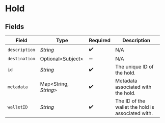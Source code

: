 # Hold


## Fields

| Field                                                | Type                                                 | Required                                             | Description                                          |
| ---------------------------------------------------- | ---------------------------------------------------- | ---------------------------------------------------- | ---------------------------------------------------- |
| `description`                                        | *String*                                             | :heavy_check_mark:                                   | N/A                                                  |
| `destination`                                        | [Optional\<Subject>](../../models/shared/Subject.md) | :heavy_minus_sign:                                   | N/A                                                  |
| `id`                                                 | *String*                                             | :heavy_check_mark:                                   | The unique ID of the hold.                           |
| `metadata`                                           | Map\<String, *String*>                               | :heavy_check_mark:                                   | Metadata associated with the hold.                   |
| `walletID`                                           | *String*                                             | :heavy_check_mark:                                   | The ID of the wallet the hold is associated with.    |